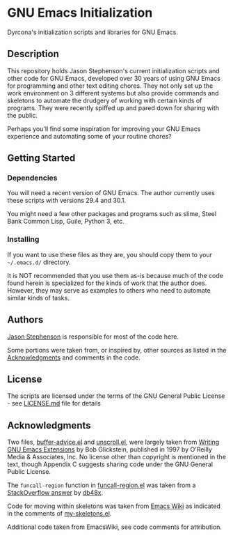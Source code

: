 # GNU Emacs Initialization

Dyrcona's initialization scripts and libraries for GNU Emacs.

## Description

This repository holds Jason Stephenson's current initialization
scripts and other code for GNU Emacs, developed over 30 years of using
GNU Emacs for programming and other text editing chores.  They not
only set up the work environment on 3 different systems but also
provide commands and skeletons to automate the drudgery of working
with certain kinds of programs.  They were recently spiffed up and
pared down for sharing with the public.

Perhaps you'll find some inspiration for improving your GNU Emacs
experience and automating some of your routine chores?

## Getting Started

### Dependencies

You will need a recent version of GNU Emacs.  The author currently
uses these scripts with versions 29.4 and 30.1.

You might need a few other packages and programs such as slime, Steel
Bank Common Lisp, Guile, Python 3, etc.

### Installing

If you want to use these files as they are, you should copy them to
your `~/.emacs.d/` directory.

It is NOT recommended that you use them as-is because much of the code
found herein is specialized for the kinds of work that the author
does.  However, they may serve as examples to others who need to
automate similar kinds of tasks.

## Authors

[Jason Stephenson](https://www.sigio.com/) is responsible for most of
the code here.

Some portions were taken from, or inspired by, other sources as listed
in the [Acknowledgments](#acknowledgments) and comments in the code.

## License

The scripts are licensed under the terms of the GNU General Public
License - see [LICENSE.md](LICENSE.md) file for details

## Acknowledgments

Two files, [buffer-advice.el](elisp/buffer-advice.el) and
[unscroll.el](elisp/unscroll.el), were largely taken from
[Writing GNU Emacs Extensions](https://www.oreilly.com/library/view/writing-gnu-emacs/9781449395056/)
by Bob Glickstein, published in 1997 by O'Reilly Media & Associates,
Inc.  No license other than copyright is mentioned in the text, though
Appendix C suggests sharing code under the GNU General Public License.

The `funcall-region` function in
[funcall-region.el](elisp/funcall-region.el) was taken from a
[StackOverflow answer](https://stackoverflow.com/a/6541072) by
[db48x](https://stackoverflow.com/users/823846/db48x).

Code for moving within skeletons was taken from [Emacs
Wiki](https://www.emacswiki.org/emacs/SkeletonMode#h5o-15) as
indicated in the comments of [my-skeletons.el](elisp/my-skeletons.el).

Additional code taken from EmacsWiki, see code comments for
attribution.
